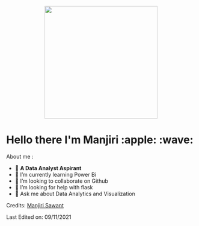 <p align="center">
  <img width="300" height="300" src=https://c.tenor.com/dXvsEin6u0wAAAAC/apple-learning.gif>
</p>

<h1 align = "left"> Hello there I'm Manjiri 	:apple: :wave: </h1> 


About me :<br/>
- :triangular_flag_on_post:	**A Data Analyst Aspirant** <br/>
- 🌱 I’m currently learning Power Bi
- 👯 I’m looking to collaborate on Github
- 🤔 I’m looking for help with flask
- 💬 Ask me about Data Analytics and Visualization

Credits: [Manjiri Sawant](https://github.com/ManjiriSDS)

Last Edited on: 09/11/2021

